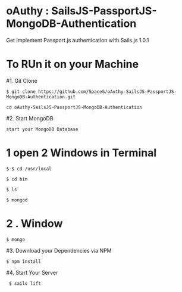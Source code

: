 # oAuthy : SailsJS-PassportJS-MongoDB-Authentication
Get Implement Passport.js authentication with Sails.js 1.0.1


# To RUn it on your Machine

#1. Git Clone 

    $ git clone https://github.com/SpaceG/oAuthy-SailsJS-PassportJS-MongoDB-Authentication.git

    cd oAuthy-SailsJS-PassportJS-MongoDB-Authentication


#2. Start MongoDB

    start your MongoDB Database 

   # 1 open 2 Windows in Terminal

    $ $ cd /usr/local

    $ cd bin

    $ ls

    $ mongod

   # 2 . Window

    $ mongo

#3. Download your Dependencies via NPM 

    $ npm install 

#4. Start Your Server 

     $ sails lift 

    